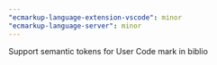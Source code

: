 ```yaml
---
"ecmarkup-language-extension-vscode": minor
"ecmarkup-language-server": minor
---
```


Support semantic tokens for User Code mark in biblio
